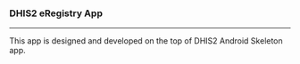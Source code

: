 ### DHIS2 eRegistry App
---
This app is designed and developed on the top of DHIS2 Android Skeleton app.


